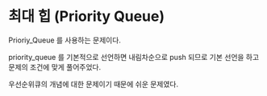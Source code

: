 # 최대 힙 (Priority Queue)

Prioriy_Queue 를 사용하는 문제이다.

priority_queue 를 기본적으로 선언하면 내림차순으로 push 되므로 기본 선언을 하고 문제의 조건에 맞게 풀어주었다.

우선순위큐의 개념에 대한 문제이기 때문에 쉬운 문제였다.
